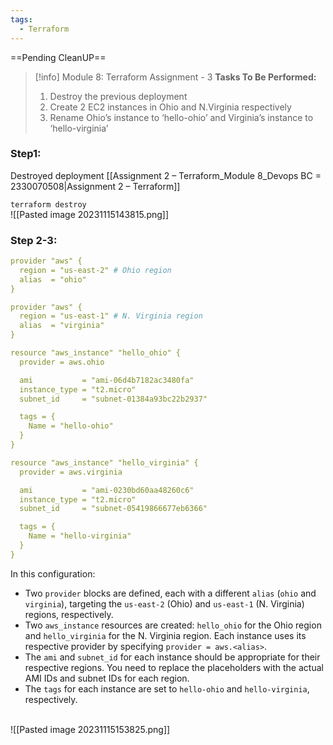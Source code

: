 ```yaml
---
tags:
  - Terraform
---
```

==Pending CleanUP==
> [!info] Module 8: Terraform Assignment - 3
> **Tasks To Be Performed:** 
> 1. Destroy the previous deployment 
> 2. Create 2 EC2 instances in Ohio and N.Virginia respectively 
> 3. Rename Ohio’s instance to ‘hello-ohio’ and Virginia’s instance to ‘hello-virginia’

### Step1:

Destroyed deployment [[Assignment 2 – Terraform_Module 8_Devops BC = 2330070508|Assignment 2 – Terraform]]

`terraform destroy`
<br>![[Pasted image 20231115143815.png]]

### Step 2-3:

```yaml
provider "aws" {
  region = "us-east-2" # Ohio region
  alias  = "ohio"
}

provider "aws" {
  region = "us-east-1" # N. Virginia region
  alias  = "virginia"
}

resource "aws_instance" "hello_ohio" {
  provider = aws.ohio

  ami           = "ami-06d4b7182ac3480fa"
  instance_type = "t2.micro"
  subnet_id     = "subnet-01384a93bc22b2937" 

  tags = {
    Name = "hello-ohio"
  }
}

resource "aws_instance" "hello_virginia" {
  provider = aws.virginia

  ami           = "ami-0230bd60aa48260c6"
  instance_type = "t2.micro"
  subnet_id     = "subnet-05419866677eb6366"

  tags = {
    Name = "hello-virginia"
  }
}
```

In this configuration:

- Two `provider` blocks are defined, each with a different `alias` (`ohio` and `virginia`), targeting the `us-east-2` (Ohio) and `us-east-1` (N. Virginia) regions, respectively.
- Two `aws_instance` resources are created: `hello_ohio` for the Ohio region and `hello_virginia` for the N. Virginia region. Each instance uses its respective provider by specifying `provider = aws.<alias>`.
- The `ami` and `subnet_id` for each instance should be appropriate for their respective regions. You need to replace the placeholders with the actual AMI IDs and subnet IDs for each region.
- The `tags` for each instance are set to `hello-ohio` and `hello-virginia`, respectively.

<br>![[Pasted image 20231115153825.png]]

